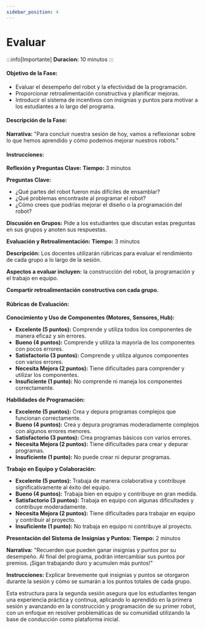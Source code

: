 ```yaml
---
sidebar_position: 4
---
```

# Evaluar

:::info[Importante]
**Duracion:** 10 minutos
:::

#### Objetivo de la Fase:
- Evaluar el desempeño del robot y la efectividad de la programación.
- Proporcionar retroalimentación constructiva y planificar mejoras.
- Introducir el sistema de incentivos con insignias y puntos para motivar a los estudiantes a lo largo del programa.

#### Descripción de la Fase:
**Narrativa:** "Para concluir nuestra sesión de hoy, vamos a reflexionar sobre lo que hemos aprendido y cómo podemos mejorar nuestros robots."

#### Instrucciones:
**Reflexión y Preguntas Clave:**
**Tiempo:** 3 minutos

**Preguntas Clave:**
- ¿Qué partes del robot fueron más difíciles de ensamblar?
- ¿Qué problemas encontraste al programar el robot?
- ¿Cómo crees que podrías mejorar el diseño o la programación del robot?

**Discusión en Grupos:** Pide a los estudiantes que discutan estas preguntas en sus grupos y anoten sus respuestas.

**Evaluación y Retroalimentación:**
**Tiempo:** 3 minutos

**Descripción:** Los docentes utilizarán rúbricas para evaluar el rendimiento de cada grupo a lo largo de la sesión.

**Aspectos a evaluar incluyen:** la construcción del robot, la programación y el trabajo en equipo.

**Compartir retroalimentación constructiva con cada grupo.**

#### Rúbricas de Evaluación:
**Conocimiento y Uso de Componentes (Motores, Sensores, Hub):**
- **Excelente (5 puntos):** Comprende y utiliza todos los componentes de manera eficaz y sin errores.
- **Bueno (4 puntos):** Comprende y utiliza la mayoría de los componentes con pocos errores.
- **Satisfactorio (3 puntos):** Comprende y utiliza algunos componentes con varios errores.
- **Necesita Mejora (2 puntos):** Tiene dificultades para comprender y utilizar los componentes.
- **Insuficiente (1 punto):** No comprende ni maneja los componentes correctamente.

**Habilidades de Programación:**
- **Excelente (5 puntos):** Crea y depura programas complejos que funcionan correctamente.
- **Bueno (4 puntos):** Crea y depura programas moderadamente complejos con algunos errores menores.
- **Satisfactorio (3 puntos):** Crea programas básicos con varios errores.
- **Necesita Mejora (2 puntos):** Tiene dificultades para crear y depurar programas.
- **Insuficiente (1 punto):** No puede crear ni depurar programas.

**Trabajo en Equipo y Colaboración:**
- **Excelente (5 puntos):** Trabaja de manera colaborativa y contribuye significativamente al éxito del equipo.
- **Bueno (4 puntos):** Trabaja bien en equipo y contribuye en gran medida.
- **Satisfactorio (3 puntos):** Trabaja en equipo con algunas dificultades y contribuye moderadamente.
- **Necesita Mejora (2 puntos):** Tiene dificultades para trabajar en equipo y contribuir al proyecto.
- **Insuficiente (1 punto):** No trabaja en equipo ni contribuye al proyecto.

**Presentación del Sistema de Insignias y Puntos:**
**Tiempo:** 2 minutos

**Narrativa:** "Recuerden que pueden ganar insignias y puntos por su desempeño. Al final del programa, podrán intercambiar sus puntos por premios. ¡Sigan trabajando duro y acumulen más puntos!"

**Instrucciones:** Explicar brevemente qué insignias y puntos se otorgaron durante la sesión y cómo se sumarán a los puntos totales de cada grupo.

Esta estructura para la segunda sesión asegura que los estudiantes tengan una experiencia práctica y continua, aplicando lo aprendido en la primera sesión y avanzando en la construcción y programación de su primer robot, con un enfoque en resolver problemáticas de su comunidad utilizando la base de conducción como plataforma inicial.
